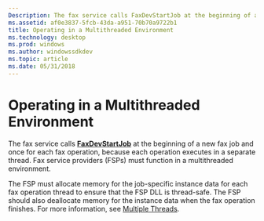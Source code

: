 ```yaml
---
Description: The fax service calls FaxDevStartJob at the beginning of a new fax job and once for each fax operation, because each operation executes in a separate thread. Fax service providers (FSPs) must function in a multithreaded environment.
ms.assetid: af0e3837-5fcb-43da-a951-70b70a9722b1
title: Operating in a Multithreaded Environment
ms.technology: desktop
ms.prod: windows
ms.author: windowssdkdev
ms.topic: article
ms.date: 05/31/2018
---
```


# Operating in a Multithreaded Environment

The fax service calls [**FaxDevStartJob**](-mfax-faxdevstartjob.md) at the beginning of a new fax job and once for each fax operation, because each operation executes in a separate thread. Fax service providers (FSPs) must function in a multithreaded environment.

The FSP must allocate memory for the job-specific instance data for each fax operation thread to ensure that the FSP DLL is thread-safe. The FSP should also deallocate memory for the instance data when the fax operation finishes. For more information, see [Multiple Threads](http://msdn.microsoft.com/library/en-us/dllproc/base/multiple_threads.asp).

 

 



